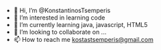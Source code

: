 - 👋 Hi, I’m @KonstantinosTsemperis
- 👀 I’m interested in learning code 
- 🌱 I’m currently learning java, javascript, HTML5
- 💞️ I’m looking to collaborate on ...
- 📫 How to reach me kostastsemperis@gmail.com

<!---
KonstantinosTsemperis/KonstantinosTsemperis is a ✨ special ✨ repository because its `README.md` (this file) appears on your GitHub profile.
You can click the Preview link to take a look at your changes.
--->
